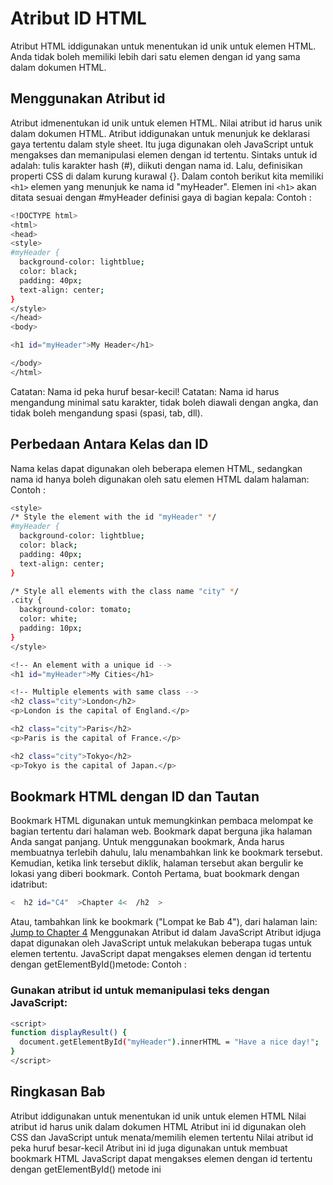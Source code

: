 # Atribut ID HTML
Atribut HTML iddigunakan untuk menentukan id unik untuk elemen HTML.
Anda tidak boleh memiliki lebih dari satu elemen dengan id yang sama dalam dokumen HTML.
## Menggunakan Atribut id
Atribut idmenentukan id unik untuk elemen HTML. Nilai atribut id harus unik dalam dokumen HTML.
Atribut iddigunakan untuk menunjuk ke deklarasi gaya tertentu dalam style sheet. Itu juga digunakan oleh JavaScript untuk mengakses dan memanipulasi elemen dengan id tertentu.
Sintaks untuk id adalah: tulis karakter hash (#), diikuti dengan nama id. Lalu, definisikan properti CSS di dalam kurung kurawal {}.
Dalam contoh berikut kita memiliki `<h1>` elemen yang menunjuk ke nama id "myHeader". 
Elemen ini `<h1>` akan ditata sesuai dengan #myHeader definisi gaya di bagian kepala:
Contoh : 
```sh
<!DOCTYPE html>
<html>
<head>
<style>
#myHeader {
  background-color: lightblue;
  color: black;
  padding: 40px;
  text-align: center;
}
</style>
</head>
<body>

<h1 id="myHeader">My Header</h1>

</body>
</html>
```
Catatan: Nama id peka huruf besar-kecil!
Catatan: Nama id harus mengandung minimal satu karakter, tidak boleh diawali dengan angka, dan tidak boleh mengandung spasi (spasi, tab, dll).
## Perbedaan Antara Kelas dan ID
Nama kelas dapat digunakan oleh beberapa elemen HTML, sedangkan nama id hanya boleh digunakan oleh satu elemen HTML dalam halaman:
Contoh : 
```sh
<style>
/* Style the element with the id "myHeader" */
#myHeader {
  background-color: lightblue;
  color: black;
  padding: 40px;
  text-align: center;
}

/* Style all elements with the class name "city" */
.city {
  background-color: tomato;
  color: white;
  padding: 10px;
}
</style>

<!-- An element with a unique id -->
<h1 id="myHeader">My Cities</h1>

<!-- Multiple elements with same class -->
<h2 class="city">London</h2>
<p>London is the capital of England.</p>

<h2 class="city">Paris</h2>
<p>Paris is the capital of France.</p>

<h2 class="city">Tokyo</h2>
<p>Tokyo is the capital of Japan.</p>
```
## Bookmark HTML dengan ID dan Tautan
Bookmark HTML digunakan untuk memungkinkan pembaca melompat ke bagian tertentu dari halaman web.
Bookmark dapat berguna jika halaman Anda sangat panjang.
Untuk menggunakan bookmark, Anda harus membuatnya terlebih dahulu, lalu menambahkan link ke bookmark tersebut.
Kemudian, ketika link tersebut diklik, halaman tersebut akan bergulir ke lokasi yang diberi bookmark.
Contoh
Pertama, buat bookmark dengan idatribut:
```sh
<  h2 id="C4"  >Chapter 4<  /h2  >
```
Atau, tambahkan link ke bookmark ("Lompat ke Bab 4"), dari halaman lain:
<a href="html_demo.html#C4">Jump to Chapter 4</a>
Menggunakan Atribut id dalam JavaScript
Atribut idjuga dapat digunakan oleh JavaScript untuk melakukan beberapa tugas untuk elemen tertentu.
JavaScript dapat mengakses elemen dengan id tertentu dengan getElementById()metode:
Contoh : 
### Gunakan atribut id untuk memanipulasi teks dengan JavaScript:
```sh
<script>
function displayResult() {
  document.getElementById("myHeader").innerHTML = "Have a nice day!";
}
</script>
```
## Ringkasan Bab
Atribut iddigunakan untuk menentukan id unik untuk elemen HTML
Nilai atribut id harus unik dalam dokumen HTML
Atribut ini id digunakan oleh CSS dan JavaScript untuk menata/memilih elemen tertentu
Nilai atribut id peka huruf besar-kecil
Atribut ini id juga digunakan untuk membuat bookmark HTML
JavaScript dapat mengakses elemen dengan id tertentu dengan getElementById() metode ini
